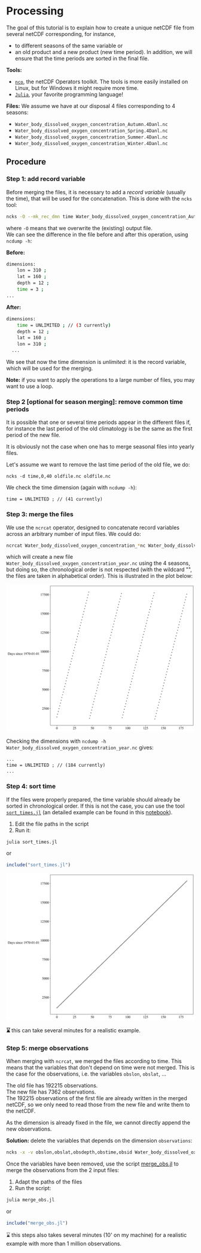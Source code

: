 # Processing

The goal of this tutorial is to explain how to create a unique netCDF file from
several netCDF corresponding, for instance,
* to different seasons of the same variable or
* an old product and a new product (new time period).
In addition, we will ensure that the time periods are sorted in the final file.

__Tools:__
* [`nco`](http://nco.sourceforge.net/), the netCDF Operators toolkit. The tools is more
easily installed on Linux, but for Windows it might require more time.
* [`Julia`](julialang.org/), your favorite programming language!

__Files:__
We assume we have at our disposal 4 files corresponding to 4 seasons:
* `Water_body_dissolved_oxygen_concentration_Autumn.4Danl.nc`
* `Water_body_dissolved_oxygen_concentration_Spring.4Danl.nc`
* `Water_body_dissolved_oxygen_concentration_Summer.4Danl.nc`
* `Water_body_dissolved_oxygen_concentration_Winter.4Danl.nc`

## Procedure

### Step 1: add record variable

Before merging the files, it is necessary to add a _record variable_ (usually the time),
that will be used for the concatenation. This is done with the `ncks` tool:

```bash
ncks -O --mk_rec_dmn time Water_body_dissolved_oxygen_concentration_Autumn.4Danl.nc Water_body_dissolved_oxygen_concentration_Autumn.4Danl.nc
```
where `-O` means that we overwrite the (existing) output file.     
We can see the difference in the file before and after this operation, using `ncdump -h`:

__Before:__
```bash
dimensions:
	lon = 310 ;
	lat = 160 ;
	depth = 12 ;
	time = 3 ;
...
```
__After:__
```bash
dimensions:
	time = UNLIMITED ; // (3 currently)
	depth = 12 ;
	lat = 160 ;
	lon = 310 ;
  ...
```
We see that now the time dimension is _unlimited_: it is the record variable, which will
be used for the merging.

__Note:__ if you want to apply the operations to a large number of files, you may want to
use a loop.


### Step 2 [optional for season merging]: remove common time periods

It is possible that one or several time periods appear in the different files if, for instance the last period of the old climatology is be the same as the first period of the new file.

It is obviously not the case when one has to merge seasonal files into yearly files.

Let's assume we want to remove the last time period of the old file, we do:
```
ncks -d time,0,40 oldfile.nc oldfile.nc
```
We check the time dimension (again with `ncdump -h`):
```
time = UNLIMITED ; // (41 currently)
```

### Step 3: merge the files

We use the `ncrcat` operator, designed to concatenate record variables across an arbitrary number of input files. We could do:
```bash
ncrcat Water_body_dissolved_oxygen_concentration_*nc Water_body_dissolved_oxygen_concentration_year.nc
```
which will create a new file `Water_body_dissolved_oxygen_concentration_year.nc` using the 4 seasons, but doing so, the chronological order is not respected (with the wildcard "", the files are taken in alphabetical order). This is illustrated in the plot below:

![Times not sorted](../figures/unsorted_times.jpg "Black Sea times")

Checking the dimensions with `ncdump -h Water_body_dissolved_oxygen_concentration_year.nc` gives:
```
...
time = UNLIMITED ; // (184 currently)
...
```

### Step 4: sort time

If the files were properly prepared, the time variable should already be sorted in
chronological order. If this is not the case, you can use the tool [`sort_times.jl`](../julia/sort_times.jl) (an detailed example can be found in this [notebook](https://github.com/gher-ulg/SeaDataCloud/blob/master/Julia/sort_climatology_time.ipynb)).

1. Edit the file paths in the script
2. Run it:
```bash
julia sort_times.jl
```
or
```julia
include("sort_times.jl")
```

![Sorted times ](../figures/sorted_times.jpg "Black Sea times")

__⌛__ this can take several minutes for a realistic example.

### Step 5: merge observations

When merging with `ncrcat`, we merged the files according to time. This means that
the variables that don't depend on time were not merged. This is the case for the observations, i.e. the variables `obslon`, `obslat`, ...

The old file has 192215 observations.      
The new file has 7362 observations.      
The 192215 observations of the first file are already written in the merged netCDF,
so we only need to read those from the new file and write them to the netCDF.

As the dimension is already fixed in the file, we cannot directly append the new observations.

__Solution:__ delete the variables that depends on the dimension `observations`:
```bash
ncks -x -v obslon,obslat,obsdepth,obstime,obsid Water_body_dissolved_oxygen_concentration_year.nc Water_body_dissolved_oxygen_concentration_year.nc
```

Once the variables have been removed, use the script [merge_obs.jl](https://github.com/gher-ulg/EMODnet-Chemistry/blob/master/julia/merge_obs.jl) to merge the observations
from the 2 input files:
1. Adapt the paths of the files
2. Run the script:
```bash
julia merge_obs.jl
```
or
```julia
include("merge_obs.jl")
```

⌛ this steps also takes several minutes (10' on my machine) for a realistic example
with more than 1 million observations.
